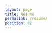 ```yaml
---
layout: page
title: Résumé
permalink: /resume/
position: 02
---
```


  <object data="../assets/clayton_young_2025.pdf" width="1000" height="1000" type='application/pdf'></object>
